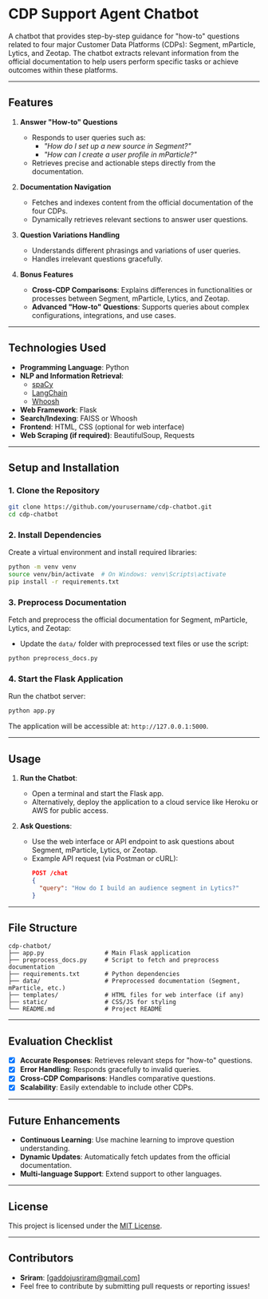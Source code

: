 
# **CDP Support Agent Chatbot**  
A chatbot that provides step-by-step guidance for "how-to" questions related to four major Customer Data Platforms (CDPs): Segment, mParticle, Lytics, and Zeotap. The chatbot extracts relevant information from the official documentation to help users perform specific tasks or achieve outcomes within these platforms.

---

## **Features**
1. **Answer "How-to" Questions**  
   - Responds to user queries such as:
     - *"How do I set up a new source in Segment?"*  
     - *"How can I create a user profile in mParticle?"*  
   - Retrieves precise and actionable steps directly from the documentation.
   
2. **Documentation Navigation**  
   - Fetches and indexes content from the official documentation of the four CDPs.  
   - Dynamically retrieves relevant sections to answer user questions.  

3. **Question Variations Handling**  
   - Understands different phrasings and variations of user queries.  
   - Handles irrelevant questions gracefully.

4. **Bonus Features**  
   - **Cross-CDP Comparisons**: Explains differences in functionalities or processes between Segment, mParticle, Lytics, and Zeotap.  
   - **Advanced "How-to" Questions**: Supports queries about complex configurations, integrations, and use cases.

---

## **Technologies Used**
- **Programming Language**: Python  
- **NLP and Information Retrieval**: 
  - [spaCy](https://spacy.io/)  
  - [LangChain](https://github.com/hwchase17/langchain)  
  - [Whoosh](https://whoosh.readthedocs.io/en/latest/)  
- **Web Framework**: Flask  
- **Search/Indexing**: FAISS or Whoosh  
- **Frontend**: HTML, CSS (optional for web interface)  
- **Web Scraping (if required)**: BeautifulSoup, Requests

---

## **Setup and Installation**

### **1. Clone the Repository**
```bash
git clone https://github.com/yourusername/cdp-chatbot.git
cd cdp-chatbot
```

### **2. Install Dependencies**
Create a virtual environment and install required libraries:
```bash
python -m venv venv
source venv/bin/activate  # On Windows: venv\Scripts\activate
pip install -r requirements.txt
```

### **3. Preprocess Documentation**
Fetch and preprocess the official documentation for Segment, mParticle, Lytics, and Zeotap:
- Update the `data/` folder with preprocessed text files or use the script:
```bash
python preprocess_docs.py
```

### **4. Start the Flask Application**
Run the chatbot server:
```bash
python app.py
```
The application will be accessible at: `http://127.0.0.1:5000`.

---

## **Usage**
1. **Run the Chatbot**:
   - Open a terminal and start the Flask app.  
   - Alternatively, deploy the application to a cloud service like Heroku or AWS for public access.

2. **Ask Questions**:
   - Use the web interface or API endpoint to ask questions about Segment, mParticle, Lytics, or Zeotap.
   - Example API request (via Postman or cURL):
     ```json
     POST /chat
     {
       "query": "How do I build an audience segment in Lytics?"
     }
     ```

---

## **File Structure**
```
cdp-chatbot/
├── app.py                 # Main Flask application
├── preprocess_docs.py     # Script to fetch and preprocess documentation
├── requirements.txt       # Python dependencies
├── data/                  # Preprocessed documentation (Segment, mParticle, etc.)
├── templates/             # HTML files for web interface (if any)
├── static/                # CSS/JS for styling
└── README.md              # Project README
```

---

## **Evaluation Checklist**
- [x] **Accurate Responses**: Retrieves relevant steps for "how-to" questions.  
- [x] **Error Handling**: Responds gracefully to invalid queries.  
- [x] **Cross-CDP Comparisons**: Handles comparative questions.  
- [x] **Scalability**: Easily extendable to include other CDPs.  

---

## **Future Enhancements**
- **Continuous Learning**: Use machine learning to improve question understanding.  
- **Dynamic Updates**: Automatically fetch updates from the official documentation.  
- **Multi-language Support**: Extend support to other languages.

---

## **License**
This project is licensed under the [MIT License](LICENSE).

---

## **Contributors**
- **Sriram**: [gaddojusriram@gmail.com]  
- Feel free to contribute by submitting pull requests or reporting issues!  
